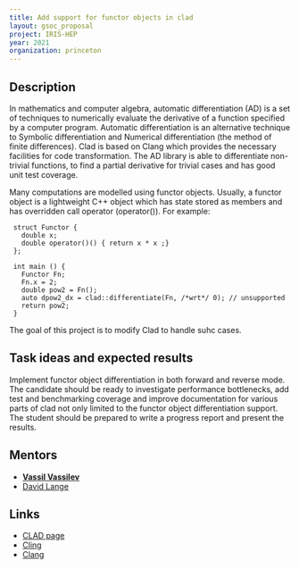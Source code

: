 ```yaml
---
title: Add support for functor objects in clad
layout: gsoc_proposal
project: IRIS-HEP
year: 2021
organization: princeton
---
```


## Description

In mathematics and computer algebra, automatic differentiation (AD) is a set of techniques to numerically evaluate the derivative of a function specified by a computer program. Automatic differentiation is an alternative technique to Symbolic differentiation and Numerical differentiation (the method of finite differences). Clad is based on Clang which provides the necessary facilities for code transformation. The AD library is able to differentiate non-trivial functions, to find a partial derivative for trivial cases and has good unit test coverage.

Many computations are modelled using functor objects. Usually, a functor object is a lightweight C++ object which has state stored as members and has overridden call operator (operator()). For example:


     struct Functor {
       double x;
       double operator()() { return x * x ;}
     };

     int main () {
       Functor Fn;
       Fn.x = 2;
       double pow2 = Fn();
       auto dpow2_dx = clad::differentiate(Fn, /*wrt*/ 0); // unsupported
       return pow2;
     }

The goal of this project is to modify Clad to handle suhc cases.

## Task ideas and expected results
Implement functor object differentiation in both forward and reverse mode. The candidate should be ready to investigate performance bottlenecks, add test and benchmarking coverage and improve documentation for various parts of clad not only limited to the functor object differentiation support. The student should be prepared to write a progress report and present the results.


## Mentors

  * **[Vassil Vassilev](mailto:vvasilev@cern.ch)**
  * [David Lange](mailto:david.lange@cern.ch)

## Links

  * [CLAD page](https://compiler-research.org/clad/)
  * [Cling](https://rawgit.com/root-project/cling/master/www/index.html)
  * [Clang](http://clang.llvm.gov)
  